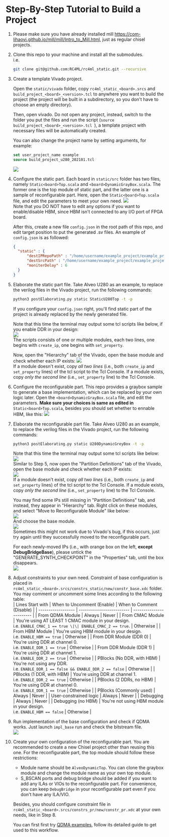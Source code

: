 # Step-By-Step Tutorial to Build a Project

1. Please make sure you have already installed mill https://com-lihaoyi.github.io/mill/mill/Intro_to_Mill.html, just as regular chisel projects.

2. Clone this repo to your machine and install all the submodules.   
    i.e. 
    ```bash
    git clone git@github.com:RC4ML/rc4ml_static.git --recursive
    ```

3. Create a template Vivado project.  

    Open the `static/vivado` folder, copy `rc4ml_static_<board>.srcs` and `build_project_<board>_<version>.tcl` to anywhere you want to build the project (the project will be built in a subdirectory, so you don't have to choose an empty directory).  

    Then, open vivado. Do not open any project, instead, switch to the folder you put the files and run the script (`source build_project_<board>_<version>.tcl `), a template project with necessary files will be automatically created.   

    You can also change the project name by setting arguments, for example:
    ```tcl
    set user_project_name example
    source build_project_u280_202101.tcl
    ```
    ![](./imgs/tutorial1.png)

4. Configure the static part. Each board in `static/src` folder has two files, namely `Static<board>Top.scala` and `<board>DynamicGrayBox.scala`. The former one is the top module of static part, and the latter one is a sample of reconfigurable part. Here, open the `Static<board>Top.scala` file, and edit the parameters to meet your own need.
    ![](./imgs/tutorial2.png)  
    Note that you DO NOT have to edit any options if you want to enable/disable HBM, since HBM isn't connected to any I/O port of FPGA board.   

    After this, create a new file `config.json` in the root path of this repo, and edit target position to put the generated .sv files. An example of `config.json` is as followed:
    ```json
    {
      "static" : {
          "destIPRepoPath" : "/home/username/example_project/example_project.srcs/sources_1/imports/ip",
          "destSrcPath" : "/home/username/example_project/example_project.srcs/sources_1/imports/new",
          "moniterDelay" : 6
      }
    }
    ```
5. Elaborate the static part file. Take Alveo U280 as an example, to replace the verilog files in the Vivado project, run the following commands:
    ```bash
    python3 postElaborating.py static StaticU280Top -t -p
    ```
    If you configure your `config.json` right, you'll find static part of the project is already replaced by the newly generated file.  

    Note that this time the terminal may output some tcl scripts like below, if you enable DDR in your design:  
    ![](./imgs/tutorial10.png)  
    The scripts consists of one or multiple modules, each two lines, one begins with `create_ip`, one begins with `set_property`.    

    Now, open the "Hierarchy" tab of the Vivado, open the base module and check whether each IP exists:
    ![](./imgs/tutorial11.png)  
    If a module doesn't exist, copy *all two lines* (i.e., both `create_ip` and `set_property` lines) of the tcl script to the Tcl Console. If a module exists, copy *only the second line* (i.e., `set_property` line) to the Tcl Console.  

6. Configure the reconfigurable part. This repo provides a graybox sample to generate a base implementation, which can be replaced by your own logic later. Open the `<board>DynamicGrayBox.scala` file, and edit the parameters. **Make sure your choices is same as edited in** `Static<board>Top.scala`, besides you should set whether to ennable HBM, like this:
    ![](./imgs/tutorial3.png)  

7. Elaborate the reconfigurable part file. Take Alveo U280 as an example, to replace the verilog files in the Vivado project, run the following commands:
    ```bash
    python3 postElaborating.py static U280DynamicGreyBox -t -p
    ```
    Note that this time the terminal may output some tcl scripts like below:
    ![](./imgs/tutorial4.png)  
    Similar to Step 5, now open the "Partition Definitions" tab of the Vivado, open the base module and check whether each IP exists:  
    ![](./imgs/tutorial5.png)  
    If a module doesn't exist, copy *all two lines* (i.e., both `create_ip` and `set_property` lines) of the tcl script to the Tcl Console. If a module exists, copy *only the second line* (i.e., `set_property` line) to the Tcl Console.  

    You may find some IPs still missing in "Partition Definitions" tab, and instead, they appear in "Hierarchy" tab. Right click on these modules, and select "Move to Reconfigurable Module" like below:  
    ![](./imgs/tutorial6.png)  
    And choose the base module.  
    ![](./imgs/tutorial7.png)  
    Sometimes this might not work due to Vivado's bug, if this occurs, just try again until they successfully moved to the reconfigurable part.  

    For each newly-moved IPs (i.e., with orange box on the left, **except DebugBridgeBase**), please untick the "GENERATE_SYNTH_CHECKPOINT" in the "Properties" tab, until the box disappears.  
    ![](./imgs/tutorial8.png)  

8. Adjust constraints to your own need. Constraint of base configuration is placed in `rc4ml_static_<board>.srcs/constrs_static/new/constr_base.xdc` folder. You may comment or uncomment some lines according to the following table:  
    | Lines Start with   | When to Uncomment (Enable) | When to Comment (Disable) |
    | ------------------ | ------------------------- | ------------------------ |
    | From QDMA Module   | Always | Never |
    | From CMAC Module   | You're using AT LEAST 1 CMAC module in your design.<br> i.e. `ENABLE_CMAC_1 == true \|\| ENABLE_CMAC_2 == true`. | Otherwise |
    | From HBM Module    | You're using HBM module in your design.<br> i.e. `ENABLE_HBM == true` | Otherwise |
    | From DDR Module (DDR 0) | You're using DDR at channel 0. <br> i.e. `ENABLE_DDR_1 == true` | Otherwise |
    | From DDR Module (DDR 1) | You're using DDR at channel 1. <br> i.e. `ENABLE_DDR_2 == true` | Otherwise |
    | PBlocks (No DDR, with HBM) | You're not using any DDR. <br> i.e. `ENABLE_DDR_1 == false && ENABLE_DDR_2 == false` | Otherwise |
    | PBlocks (1 DDR, with HBM) | You're using DDR at channel 1. <br> i.e. `ENABLE_DDR_2 == true` | Otherwise |
    | PBlocks (2 DDRs, no HBM) | You're using DDR at channel 0. <br> i.e. `ENABLE_DDR_1 == true` | Otherwise |
    | PBlocks (Commonly used) | Always | Never |
    | User-constrained logic | Always | Never |
    | Debugging | Always | Never |
    | Debugging (no HBM) | You're not using HBM module in your design.<br> i.e. `ENABLE_HBM == false` | Otherwise |

9. Run implementation of the base configuration and check if QDMA works. Just launch `impl_base` run and check the bitstream file.  
    ![](./imgs/tutorial9.png)  

10. Create your own configuration of the reconfigurable part. You are recommended to create a new Chisel project other than reusing this one. For the reconfigurable part, the top module should follow these restrictions:

    - Module name should be `AlveoDynamicTop`. You can clone the graybox module and change the module name as your own top module.
    - S_BSCAN ports and debug bridge should be added if you want to add any ILAs or VIOs to the reconfigurable part. For convenience, you can keep `DebugBridge` in your reconfigurable part even if you don't have any ILA/VIO.

    Besides, you should configure constraint file in `rc4ml_static_<board>.srcs/constrs_pr/new/constr_pr.xdc` at your own needs, like in Step 8. 

    You can first first try [QDMA examples](../qdma/README.md), follow its detailed guide to get used to this workflow. 